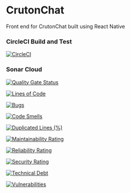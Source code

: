 # CrutonChat
Front end for CrutonChat built using React Native

### CircleCI Build and Test

[![CircleCI](https://circleci.com/gh/rpp29-boc-rebecca-purple/CrutonChat/tree/main.svg?style=svg)](https://circleci.com/gh/rpp29-boc-rebecca-purple/CrutonChat/tree/main)

### Sonar Cloud

[![Quality Gate Status](https://sonarcloud.io/api/project_badges/measure?project=rpp29-boc-rebecca-purple_CrutonChat&metric=alert_status)](https://sonarcloud.io/summary/new_code?id=rpp29-boc-rebecca-purple_CrutonChat)

[![Lines of Code](https://sonarcloud.io/api/project_badges/measure?project=rpp29-boc-rebecca-purple_CrutonChat&metric=ncloc)](https://sonarcloud.io/summary/new_code?id=rpp29-boc-rebecca-purple_CrutonChat)

[![Bugs](https://sonarcloud.io/api/project_badges/measure?project=rpp29-boc-rebecca-purple_CrutonChat&metric=bugs)](https://sonarcloud.io/summary/new_code?id=rpp29-boc-rebecca-purple_CrutonChat)

[![Code Smells](https://sonarcloud.io/api/project_badges/measure?project=rpp29-boc-rebecca-purple_CrutonChat&metric=code_smells)](https://sonarcloud.io/summary/new_code?id=rpp29-boc-rebecca-purple_CrutonChat)

[![Duplicated Lines (%)](https://sonarcloud.io/api/project_badges/measure?project=rpp29-boc-rebecca-purple_CrutonChat&metric=duplicated_lines_density)](https://sonarcloud.io/summary/new_code?id=rpp29-boc-rebecca-purple_CrutonChat)

[![Maintainability Rating](https://sonarcloud.io/api/project_badges/measure?project=rpp29-boc-rebecca-purple_CrutonChat&metric=sqale_rating)](https://sonarcloud.io/summary/new_code?id=rpp29-boc-rebecca-purple_CrutonChat)

[![Reliability Rating](https://sonarcloud.io/api/project_badges/measure?project=rpp29-boc-rebecca-purple_CrutonChat&metric=reliability_rating)](https://sonarcloud.io/summary/new_code?id=rpp29-boc-rebecca-purple_CrutonChat)

[![Security Rating](https://sonarcloud.io/api/project_badges/measure?project=rpp29-boc-rebecca-purple_CrutonChat&metric=security_rating)](https://sonarcloud.io/summary/new_code?id=rpp29-boc-rebecca-purple_CrutonChat)

[![Technical Debt](https://sonarcloud.io/api/project_badges/measure?project=rpp29-boc-rebecca-purple_CrutonChat&metric=sqale_index)](https://sonarcloud.io/summary/new_code?id=rpp29-boc-rebecca-purple_CrutonChat)

[![Vulnerabilities](https://sonarcloud.io/api/project_badges/measure?project=rpp29-boc-rebecca-purple_CrutonChat&metric=vulnerabilities)](https://sonarcloud.io/summary/new_code?id=rpp29-boc-rebecca-purple_CrutonChat)

